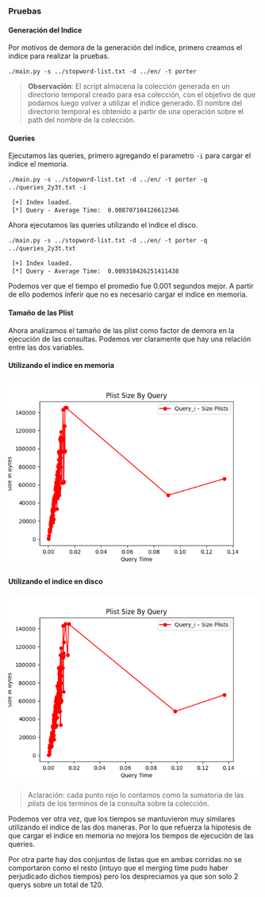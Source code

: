 
### Pruebas

#### Generación del Indice

Por motivos de demora de la generación del indice, primero creamos el indice para realizar la pruebas. 

```
./main.py -s ../stopword-list.txt -d ../en/ -t porter
```

> **Observación**: El script almacena la colección generada en un directorio temporal creado para esa colección, con el objetivo de que podamos luego volver a utilizar el indice generado. El nombre del directorio temporal es obtenido a partir de una operación sobre el path del nombre de la colección.

#### Queries

Ejecutamos las queries, primero agregando el parametro `-i` para cargar el indice el memoria.

```
./main.py -s ../stopword-list.txt -d ../en/ -t porter -q ../queries_2y3t.txt -i 
```
```
 [+] Index loaded.
 [*] Query - Average Time:  0.008707104126612346
```

Ahora ejecutamos las queries utilizando el indice el disco.

```
./main.py -s ../stopword-list.txt -d ../en/ -t porter -q ../queries_2y3t.txt 
```
```
 [+] Index loaded.
 [*] Query - Average Time:  0.009318426251411438
```

Podemos ver que el tiempo el promedio fue 0.001 segundos mejor. A partir de ello podemos inferir que no es necesario cargar el indice en memoria.

#### Tamaño de las Plist

Ahora analizamos el tamaño de las plist como factor de demora en la ejecución de las consultas. Podemos ver claramente que hay una relación entre las dos variables.

#### Utilizando el indice en memoria

![Plist Len time queries](plist_len_time_queries.png)

#### Utilizando el indice en disco

![Plist Len time queries](plist_len_time_queries-disk.png)

> Aclaración: cada punto rojo lo contamos como la sumatoria de las *plists* de los terminos de la consulta sobre la colección.

Podemos ver otra vez, que los tiempos se mantuvieron muy similares utilizando el indice de las dos maneras. Por lo que refuerza la hipotesis de que cargar el indice en memoria no mejora los tiempos de ejecución de las queries.

Por otra parte hay dos conjuntos de listas que en ambas corridas no se comportaron como el resto (intuyo que el merging time pudo haber perjudicado dichos tiempos) pero los despreciamos ya que son solo 2 querys sobre un total de 120.